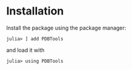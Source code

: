 # Installation

Install the package using the package manager:

```julia-repl
julia> ] add PDBTools

```

and load it with
```julia-repl
julia> using PDBTools

```
